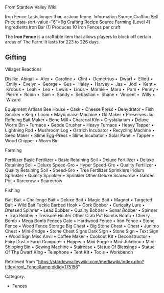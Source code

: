 From Stardew Valley Wiki

Iron Fence Lasts longer than a stone fence. Information Source Crafting Sell Price data-sort-value="6"&gt;6g Crafting Recipe Source Farming (Level 4) Ingredients Iron Bar (1) Produces 10 Iron Fences per craft

The **Iron Fence** is a craftable item that allows players to block off certain areas of The Farm. It lasts for 223 to 226 days.

## Gifting

Villager Reactions

Dislike  Abigail •  Alex •  Caroline •  Clint •  Demetrius •  Dwarf •  Elliott •  Emily •  Evelyn •  George •  Gus •  Haley •  Harvey •  Jas •  Jodi •  Kent •  Krobus •  Leah •  Leo •  Lewis •  Linus •  Marnie •  Maru •  Pam •  Penny •  Pierre •  Robin •  Sam •  Sandy •  Sebastian •  Shane •  Vincent •  Willy •  Wizard

Equipment Artisan Bee House • Cask • Cheese Press • Dehydrator • Fish Smoker • Keg • Loom • Mayonnaise Machine • Oil Maker • Preserves Jar Refining Bait Maker • Bone Mill • Charcoal Kiln • Crystalarium • Deluxe Worm Bin • Furnace • Geode Crusher • Heavy Furnace • Heavy Tapper • Lightning Rod • Mushroom Log • Ostrich Incubator • Recycling Machine • Seed Maker • Slime Egg-Press • Slime Incubator • Solar Panel • Tapper • Wood Chipper • Worm Bin

Farming

Fertilizer Basic Fertilizer • Basic Retaining Soil • Deluxe Fertilizer • Deluxe Retaining Soil • Deluxe Speed-Gro • Hyper Speed-Gro • Quality Fertilizer • Quality Retaining Soil • Speed-Gro • Tree Fertilizer Sprinklers Iridium Sprinkler • Quality Sprinkler • Sprinkler Other Deluxe Scarecrow • Garden Pot • Rarecrow • Scarecrow

Fishing

Bait Bait • Challenge Bait • Deluxe Bait • Magic Bait • Magnet • Targeted Bait • Wild Bait Tackle Barbed Hook • Cork Bobber • Curiosity Lure • Dressed Spinner • Lead Bobber • Quality Bobber • Sonar Bobber • Spinner • Trap Bobber • Treasure Hunter Other Crab Pot Bombs Bomb • Cherry Bomb • Mega Bomb Fences Gate • Hardwood Fence • Iron Fence • Stone Fence • Wood Fence Storage Big Chest • Big Stone Chest • Chest • Junimo Chest • Mini-Fridge • Stone Chest Signs Dark Sign • Stone Sign • Text Sign • Wood Sign Misc Anvil • Coffee Maker • Cookout Kit • Deconstructor • Fairy Dust • Farm Computer • Hopper • Mini-Forge • Mini-Jukebox • Mini-Shipping Bin • Sewing Machine • Staircase • Statue Of Blessings • Statue Of The Dwarf King • Telephone • Tent Kit • Tools • Workbench

Retrieved from "https://stardewvalleywiki.com/mediawiki/index.php?title=Iron\_Fence&amp;oldid=175156"

Category:

- Fences